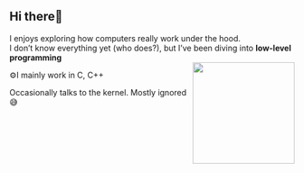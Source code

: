 ## Hi there👋

I enjoys exploring how computers really work under the hood.  
I don’t know everything yet (who does?), but I’ve been diving into **low-level programming**  
<img src="https://media.tenor.com/nW_yTOndgdcAAAAm/heart-cat.webp" width="180" height="180" align="right">

⚙️I mainly work in C, C++

Occasionally talks to the kernel. Mostly ignored 😅
